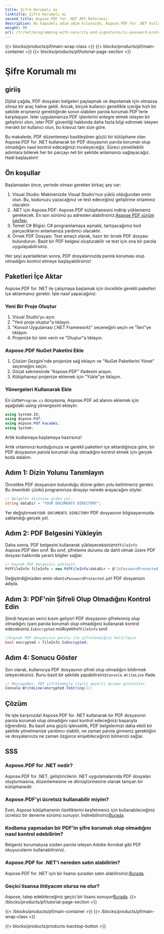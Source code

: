 ```yaml
---
title: Şifre Korumalı mı
linktitle: Şifre Korumalı mı
second_title: Aspose.PDF for .NET API Referansı
description: Bu kapsamlı adım adım kılavuzda, Aspose.PDF for .NET kullanarak bir PDF'nin parola korumalı olup olmadığını nasıl kontrol edeceğinizi öğrenin.
weight: 90
url: /tr/net/programming-with-security-and-signatures/is-password-protected/
---
```


{{< blocks/products/pf/main-wrap-class >}}
{{< blocks/products/pf/main-container >}}
{{< blocks/products/pf/tutorial-page-section >}}

# Şifre Korumalı mı

## giriiş

Dijital çağda, PDF dosyaları belgeleri paylaşmak ve depolamak için olmazsa olmaz bir araç haline geldi. Ancak, birçok kullanıcı genellikle içeriğe hızlı bir şekilde erişmeniz gerektiğinde sorun olabilen parola korumalı PDF'lerle karşılaşıyor. İster uygulamanıza PDF işlevlerini entegre etmek isteyen bir geliştirici olun, ister PDF güvenliği hakkında daha fazla bilgi edinmek isteyen meraklı bir kullanıcı olun, bu kılavuz tam size göre. 

Bu makalede, PDF düzenlemeyi basitleştiren güçlü bir kütüphane olan Aspose.PDF for .NET kullanarak bir PDF dosyasının parola korumalı olup olmadığını nasıl kontrol edeceğinizi inceleyeceğiz. Süreci yönetilebilir adımlara bölerek her bir parçayı net bir şekilde anlamanızı sağlayacağız. Hadi başlayalım!

## Ön koşullar

Başlamadan önce, yerinde olması gereken birkaç şey var:

1. Visual Studio: Makinenizde Visual Studio'nun yüklü olduğundan emin olun. Bu, kodunuzu yazacağınız ve test edeceğiniz geliştirme ortamınız olacaktır.
2.  .NET için Aspose.PDF: Aspose.PDF kütüphanesini indirip yüklemeniz gerekecek. En son sürümü şu adresten alabilirsiniz:[Aspose PDF sürüm sayfası](https://releases.aspose.com/pdf/net/).
3. Temel C# Bilgisi: C# programlamaya aşinalık, tartışacağımız kod parçacıklarını anlamanıza yardımcı olacaktır.
4. Örnek PDF Dosyası: Test amaçlı olarak, hazır bir örnek PDF dosyası bulundurun. Basit bir PDF belgesi oluşturabilir ve test için ona bir parola uygulayabilirsiniz.

Her şeyi ayarladıktan sonra, PDF dosyalarınızda parola koruması olup olmadığını kontrol etmeye başlayabilirsiniz!

## Paketleri İçe Aktar

Aspose.PDF for .NET ile çalışmaya başlamak için öncelikle gerekli paketleri içe aktarmanız gerekir. İşte nasıl yapacağınız:

### Yeni Bir Proje Oluştur

1. Visual Studio’yu açın.
2. "Yeni proje oluştur"a tıklayın.
3. "Konsol Uygulaması (.NET Framework)" seçeneğini seçin ve "İleri"ye tıklayın.
4. Projenize bir isim verin ve "Oluştur"a tıklayın.

### Aspose.PDF NuGet Paketini Ekle

1. Çözüm Gezgini'nde projenize sağ tıklayın ve "NuGet Paketlerini Yönet" seçeneğini seçin.
2. Gözat sekmesinde "Aspose.PDF" ifadesini arayın.
3. Kütüphaneyi projenize eklemek için "Yükle"ye tıklayın.

### Yönergeleri Kullanarak Ekle

 En üstte`Program.cs` dosyasına, Aspose.PDF ad alanını eklemek için aşağıdaki using yönergesini ekleyin:

```csharp
using System.IO;
using Aspose.Pdf;
using Aspose.Pdf.Facades;
using System;
```

Artık kodlamaya başlamaya hazırsınız!

Artık ortamınızı kurduğunuza ve gerekli paketleri içe aktardığınıza göre, bir PDF dosyasının parola korumalı olup olmadığını kontrol etmek için gerçek koda dalalım.

## Adım 1: Dizin Yolunu Tanımlayın

Öncelikle PDF dosyanızın bulunduğu dizine giden yolu belirtmeniz gerekir. Bu önemlidir çünkü programınıza dosyayı nerede arayacağını söyler.

```csharp
// Belgeler dizinine giden yol.
string dataDir = "YOUR DOCUMENTS DIRECTORY";
```

 Yer değiştirmek`YOUR DOCUMENTS DIRECTORY` PDF dosyasının bilgisayarınızda saklandığı gerçek yol.

## Adım 2: PDF Belgesini Yükleyin

 Daha sonra, PDF belgesini kullanarak yükleyeceksiniz`PdfFileInfo` Aspose.PDF'den sınıf. Bu sınıf, şifreleme durumu da dahil olmak üzere PDF dosyası hakkında yararlı bilgiler sağlar.

```csharp
// Kaynak PDF belgesini yükleyin
PdfFileInfo fileInfo = new PdfFileInfo(dataDir + @"IsPasswordProtected.pdf");
```

 Değiştirdiğinizden emin olun`IsPasswordProtected.pdf` PDF dosyanızın adıyla.

## Adım 3: PDF'nin Şifreli Olup Olmadığını Kontrol Edin

 Şimdi heyecan verici kısım geliyor! PDF dosyasının şifrelenmiş olup olmadığını (yani parola korumalı olup olmadığını) kullanarak kontrol edeceksiniz.`IsEncrypted` mülkiyeti`PdfFileInfo` sınıf.

```csharp
//Kaynak PDF dosyasının parola ile şifrelendiğini belirleyin
bool encrypted = fileInfo.IsEncrypted;
```

## Adım 4: Sonucu Göster

 Son olarak, kullanıcıya PDF dosyasının şifreli olup olmadığını bildirmek isteyeceksiniz. Bunu basit bir şekilde yapabilirsiniz`Console.WriteLine` ifade.

```csharp
// MessageBox, PDF şifrelemeyle ilgili geçerli durumu görüntüler
Console.WriteLine(encrypted.ToString());
```

## Çözüm

Ve işte karşınızda! Aspose.PDF for .NET kullanarak bir PDF dosyasının parola korumalı olup olmadığını nasıl kontrol edeceğinizi başarıyla öğrendiniz. Bu basit ama güçlü işlevsellik, PDF belgelerinizi daha etkili bir şekilde yönetmenize yardımcı olabilir, ne zaman parola girmeniz gerektiğini ve dosyalarınıza ne zaman özgürce erişebileceğinizi bilmenizi sağlar.

## SSS

### Aspose.PDF for .NET nedir?
Aspose.PDF for .NET, geliştiricilerin .NET uygulamalarında PDF dosyaları oluşturmasına, düzenlemesine ve dönüştürmesine olanak tanıyan bir kütüphanedir.

### Aspose.PDF'yi ücretsiz kullanabilir miyim?
 Evet, Aspose kütüphanenin özelliklerini keşfetmeniz için kullanabileceğiniz ücretsiz bir deneme sürümü sunuyor. İndirebilirsiniz[Burada](https://releases.aspose.com/).

### Kodlama yapmadan bir PDF'in şifre korumalı olup olmadığını nasıl kontrol edebilirim?
Belgeniz korumalıysa sizden parola isteyen Adobe Acrobat gibi PDF okuyucularını kullanabilirsiniz.

### Aspose.PDF for .NET'i nereden satın alabilirim?
 Aspose.PDF for .NET için bir lisansı şuradan satın alabilirsiniz:[Burada](https://purchase.aspose.com/buy).

### Geçici lisansa ihtiyacım olursa ne olur?
 Aspose, talep edebileceğiniz geçici bir lisans sunuyor[Burada](https://purchase.aspose.com/temporary-license/).
{{< /blocks/products/pf/tutorial-page-section >}}

{{< /blocks/products/pf/main-container >}}
{{< /blocks/products/pf/main-wrap-class >}}

{{< blocks/products/products-backtop-button >}}
